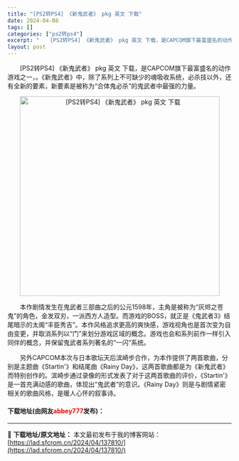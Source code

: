 ```yaml
---
title: "[PS2转PS4] 《新鬼武者》 pkg 英文 下载"
date: 2024-04-08
tags: []
categories: ["ps2转ps4"]
excerpt: "　　[PS2转PS4] 《新鬼武者》 pkg 英文 下载，是CAPCOM旗下最富盛名的动作游戏之一，。《新鬼武者》中，除了系列上不可缺少的魂吸收系统，必杀技以外，还有全新的要素，新要素是被称为&ldquo;合体鬼必杀&rdquo;的鬼武者中最强的力量。 　　本作剧情发生在鬼武者三部曲之后的公元159&hellip;"
layout: post
---
```


 <p>　　[PS2转PS4] 《新鬼武者》 pkg 英文 下载，是CAPCOM旗下最富盛名的动作游戏之一，。《新鬼武者》中，除了系列上不可缺少的魂吸收系统，必杀技以外，还有全新的要素，新要素是被称为&ldquo;合体鬼必杀&rdquo;的鬼武者中最强的力量。</p> <p align="center"><img align="" border="0" src="https://lad.sfcrom.cn/wp-content/uploads/2024/04/20240408_6613f995a6541.jpg" width="449" alt="[PS2转PS4] 《新鬼武者》 pkg 英文 下载" /></p> <p>　　本作剧情发生在鬼武者三部曲之后的公元1598年，主角是被称为&ldquo;灰烬之苍鬼&rdquo;的角色，金发双刃，一派西方人造型。而游戏的BOSS，就正是《鬼武者3》结尾暗示的太阁&ldquo;丰臣秀吉&rdquo;。本作风格追求更高的爽快感，游戏视角也是首次变为自由变更，并取消系列以&ldquo;门&rdquo;来划分游戏区域的概念。游戏也会和系列前作一样引入同伴的概念，并保留鬼武者系列著名的&ldquo;一闪&rdquo;系统。</p> <p>　　另外CAPCOM本次与日本歌坛天后滨崎步合作，为本作提供了两首歌曲，分别是主题曲《Startin&#39;》和结尾曲《Rainy Day》，这两首歌曲都是为《新鬼武者》而特别创作的。滨崎步通过录像的形式发表了对于这两首歌曲的评价，《Startin&#39;》是一首充满动感的歌曲，体现出&ldquo;鬼武者&rdquo;的意识。《Rainy Day》则是与剧情紧密相关的歌曲风格，是暖人心怀的叙事诗。</p> <p><h4>下载地址(由网友<font color="red">abbey777</font>发布)：</h4></p> 

---
📖 **下载地址/原文地址：** 本文最初发布于我的博客网站：[https://lad.sfcrom.cn/2024/04/137810/](https://lad.sfcrom.cn/2024/04/137810/)
